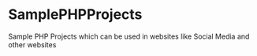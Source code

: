 # SamplePHPProjects
 
Sample PHP Projects which can be used in websites like Social Media and other websites 
